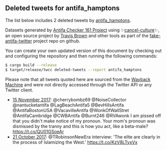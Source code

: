## Deleted tweets for antifa_hamptons

The list below includes 2 deleted tweets by
[antifa_hamptons](https://twitter.com/antifa_hamptons).



Datasets generated by [Antifa Checker 161 Project](https://twitter.com/antifacheck161) using ✨[cancel-culture](https://github.com/travisbrown/cancel-culture)✨, an open source project by 
[Travis Brown](https://twitter.com/travisbrown) and other tools as part of the 
[fake-antifa-twitter](https://github.com/antifacheck161/fake-antifa-twitter) project repo on github.

You can create your own updated version of this document by checking out and configuring the
repository and then running the following commands:

```bash
$ cargo build --release
$ target/release/twcc deleted-tweets --report antifa_hamptons
```

Please note that all tweets quoted here are sourced from the
[Wayback Machine](https://web.archive.org) and were not directly accessed through the Twitter API or
any Twitter client.

* [15 November 2017](https://web.archive.org/web/20171115034408/https://twitter.com/antifa_hamptons/status/930642548246192128): @cherrybombz69 @NoiseCollector @nantucketantifa @LagBeachAntifa5 @BevHillsAntifa @AntifaBostonUSA @VacavilleAntifa @WonkOfWallStret @AntifaCambridge @CWBAntifa @Burnt246 @RVAwonk I am pissed off that you didn't make notice of my pronoun. Your mom's pronoun was dismissed by the tranny and this is how you act, like a beta-male? https://t.co/QU01GSoeAr <!--930642548246192128-->
* [21 October 2017](https://web.archive.org/web/20171021204633/https://twitter.com/antifa_hamptons/status/921840151185178624): @TRobinsonNewEra interview: 'The elite are clearly in the process of Islamizing the West.' https://t.co/KzV8LTyxVx <!--921840151185178624-->
